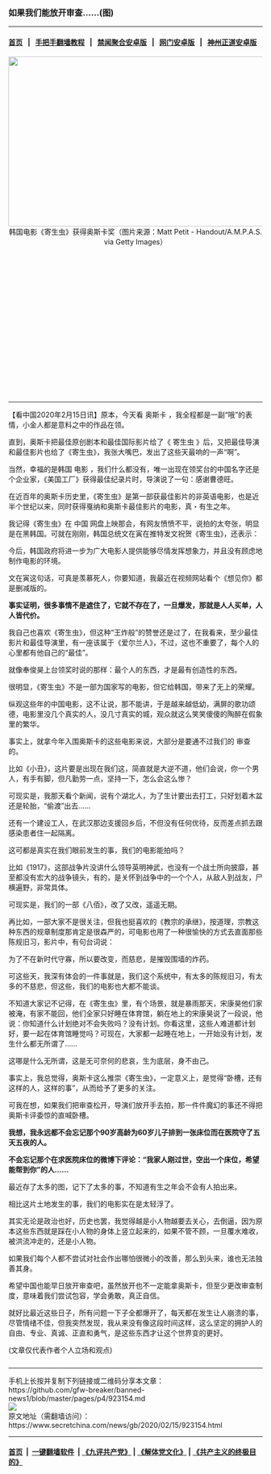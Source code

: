 ### 如果我们能放开审查……(图)
------------------------

#### [首页](https://github.com/gfw-breaker/banned-news1/blob/master/README.md) &nbsp;&nbsp;|&nbsp;&nbsp; [手把手翻墙教程](https://github.com/gfw-breaker/guides/wiki) &nbsp;&nbsp;|&nbsp;&nbsp; [禁闻聚合安卓版](https://github.com/gfw-breaker/bn-android) &nbsp;&nbsp;|&nbsp;&nbsp; [网门安卓版](https://github.com/oGate2/oGate) &nbsp;&nbsp;|&nbsp;&nbsp; [神州正道安卓版](https://github.com/SzzdOgate/update) 



<div class="article_right" style="fone-color:#000">
 <p style="text-align: center;">
  <img alt="" src="https://img3.secretchina.com/pic/2020/2-15/p2627761a205474863-ss.jpg" style="height:337px; width:600px"/>
  <br>
   韩国电影《寄生虫》获得奥斯卡奖（图片来源：Matt Petit - Handout/A.M.P.A.S. via Getty Images）
   <span id="hideid" name="hideid" style="color:red;display:none;">
    <span href="https://www.secretchina.com">
    </span>
   </span>
  </br>
 </p>
 <div id="txt-mid1-t21-2017">
  <ins class="adsbygoogle" data-ad-client="ca-pub-1276641434651360" data-ad-slot="2451032099" style="display:inline-block;width:336px;height:280px">
  </ins>
  

---


  </div>
 </div>
 <p>
  【看中国2020年2月15日讯】原本，今天看
  <span href="https://www.secretchina.com/news/gb/tag/奥斯卡" target="_blank">
   奥斯卡
  </span>
  ，我全程都是一副“哦”的表情，小金人都是意料之中的作品在领。
  <span id="hideid" name="hideid" style="color:red;display:none;">
   <span href="https://www.secretchina.com">
   </span>
  </span>
 </p>
 <p>
  直到，奥斯卡把最佳原创剧本和最佳国际影片给了《
  <span href="https://www.secretchina.com/news/gb/tag/寄生虫" target="_blank">
   寄生虫
  </span>
  》后，又把最佳导演和最佳影片也给了《寄生虫》，我张大嘴巴，发出了这些天最响的一声“啊”。
 </p>
 <p>
  当然，幸福的是韩国
  <span href="https://www.secretchina.com/news/gb/tag/电影" target="_blank">
   电影
  </span>
  ，我们什么都没有，唯一出现在领奖台的中国名字还是个企业家，《美国工厂》获得最佳纪录片时，导演说了一句：感谢曹德旺。
 </p>
 <p>
  在近百年的奥斯卡历史里，《寄生虫》是第一部获最佳影片的非英语电影，也是近半个世纪以来，同时获得戛纳和奥斯卡最佳影片的电影，真・有生之年。
 </p>
 <p>
  我记得《寄生虫》在
  <span href="https://www.secretchina.com" target="_blank">
   中国
  </span>
  网盘上映那会，有网友愤愤不平，说拍的太夸张，明显是在黑韩国。可就在刚刚，韩国总统文在寅在推特发文祝贺《寄生虫》，还表示：
 </p>
 <p>
  今后，韩国政府将进一步为广大电影人提供能够尽情发挥想象力，并且没有顾虑地制作电影的环境。
 </p>
 <p>
  文在寅这句话，可真是羡慕死人，你要知道，我最近在视频网站看个《想见你》都是删减版的。
 </p>
 <p>
  <strong>
   事实证明，很多事情不是遮住了，它就不存在了，一旦爆发，那就是人人买单，人人皆代价。
  </strong>
 </p>
 <p>
  我自己也喜欢《寄生虫》，但这种“王炸般”的赞誉还是过了，在我看来，至少最佳影片和最佳导演里，有一座该属于《爱尔兰人》，不过，这也不重要了，每个人的心里都有他自己的“最佳”。
 </p>
 <p>
  就像奉俊昊上台领奖时说的那样：最个人的东西，才是最有创造性的东西。
 </p>
 <p>
  很明显，《寄生虫》不是一部为国家写的电影，但它给韩国，带来了无上的荣耀。
 </p>
 <p>
  纵观这些年的中国电影，这不让说，那不能讲，于是越来越低幼，满屏的歌功颂德，电影里没几个真实的人，没几寸真实的城，观众就这么笑笑傻傻的陶醉在假象里的繁华。
 </p>
 <p>
  事实上，就拿今年入围奥斯卡的这些电影来说，大部分是要通不过我们的
  <span href="https://www.secretchina.com/news/gb/tag/审查" target="_blank">
   审查
  </span>
  的。
 </p>
 <p>
  比如《小丑》，这片要是出现在我们这，简直就是大逆不道，他们会说，你一个男人，有手有脚，但凡勤劳一点，坚持一下，怎么会这么惨？
 </p>
 <p>
  可现实是，我那天看个新闻，说有个湖北人，为了生计要出去打工，只好划着木盆还是轮胎，“偷渡”出去……
 </p>
 <p>
  还有一个建设工人，在武汉那边支援回乡后，不但没有任何优待，反而差点抓去跟感染患者住一起隔离。
 </p>
 <p>
  这可都是真实在我们眼前发生的事，我们的电影能拍吗？
 </p>
 <p>
  比如《1917》，这部战争片没讲什么领导英明神武，也没有一个战士所向披靡，甚至都没有宏大的战争镜头，有的，是关怀到战争中的一个个人，从敌人到战友，尸横遍野，非常具体。
 </p>
 <center>
  <div style="max-width: 632px;height:180px; display: none; text-align: center; margin: 0 auto; overflow: hidden;overflow-x: hidden;">
   <div id="taboola-midarticle-thumbnails" style="max-width: 632px;height:180px;overflow: hidden;overflow-x: hidden;">
   </div>
  </div>
  <div>
   <ins class="adsbygoogle" data-ad-client="ca-pub-1276641434651360" data-ad-format="fluid" data-ad-layout="in-article" data-ad-slot="5164544770" style="display:block; text-align:center;">
   </ins>
  </div>
 </center>
 <p>
  可现实是，我们的一部《八佰》，改了又改，遥遥无期。
 </p>
 <p>
  再比如，一部大家不是很关注，但我也挺喜欢的《教宗的承继》，按道理，宗教这种东西的规章制度那肯定是很森严的，可电影也用了一种很愉快的方式去直面那些陈规旧习，影片中，有句台词说：
 </p>
 <p>
  为了不在新时代守寡，所以要改变，而慈悲，是摧毁围墙的炸药。
 </p>
 <p>
  可这些天，我深有体会的一件事就是，我们这个系统中，有太多的陈规旧习，有太多的不慈悲，但这些，我们的电影也大都不能谈。
 </p>
 <p>
  不知道大家记不记得，在《寄生虫》里，有个场景，就是暴雨那天，宋康昊他们家被淹，有家不能回，他们全家只好睡在体育馆，躺在地上的宋康昊说了一段说，他说：你知道什么计划绝对不会失败吗？没有计划。你看这里，这些人难道都计划好，要一起在体育馆睡觉吗？可现在，大家都一起睡在地上，一开始没有计划，发生什么都无所谓了……
 </p>
 <p>
  这哪是什么无所谓，这是无可奈何的悲哀，生为底层，身不由己。
 </p>
 <center>
  <ins class="adsbygoogle" data-ad-client="ca-pub-1276641434651360" data-ad-format="fluid" data-ad-layout="in-article" data-ad-slot="3646767294" style="display:block; text-align:center;">
  </ins>
 </center>
 <p>
  事实上，我总觉得，奥斯卡这么推崇《寄生虫》，一定意义上，是觉得“卧槽，还有这样的人，这样的事”，从而给予了更多的关注。
 </p>
 <p>
  可我在想，如果我们把审查松开，导演们放开手去拍，那一件件魔幻的事还不得把奥斯卡评委惊的直喊卧槽。
 </p>
 <p>
  <strong>
   我想，我永远都不会忘记那个90岁高龄为60岁儿子排到一张床位而在医院守了五天五夜的人。
  </strong>
 </p>
 <p>
  <strong>
   不会忘记那个在求医院床位的微博下评论：“我家人刚过世，空出一个床位，希望能帮到你”的人……
  </strong>
 </p>
 <p>
  最近存了太多的图，记下了太多的事，不知道有生之年会不会有人拍出来。
 </p>
 <p>
  相比这片土地发生的事，我们的电影实在是太轻浮了。
 </p>
 <p>
  其实无论是政治也好，历史也罢，我觉得越是小人物越要去关心，去倒逼，因为原本这些东西就是踩在小人物的身体上竖立起来的，如果不管不顾，一旦覆水难收，被洪流冲走的，还是小人物。
 </p>
 <p>
  如果我们每个人都不尝试对社会作出哪怕很微小的改善，那么到头来，谁也无法独善其身。
 </p>
 <p>
  希望中国也能早日放开审查吧，虽然放开也不一定能拿奥斯卡，但至少更改审查制度，意味着我们尝试包容，学会勇敢，真正自信。
 </p>
 <p>
  就好比最近这些日子，所有问题一下子全都爆开了，每天都在发生让人崩溃的事，尽管情绪不佳，但我突然发现，我从来没有像这段时间这样，这么坚定的拥护人的自由、专业、真诚、正直和勇气，是这些东西才让这个世界变的更好。
 </p>
 (文章仅代表作者个人立场和观点)
 <center>
  <div>
   <div id="txt-mid2-t22-2017" style="display: block;  max-height: 351px;  overflow: hidden;">
    <div id="SC-21xxx">
    </div>
    <ins class="adsbygoogle" data-ad-client="ca-pub-1276641434651360" data-ad-format="auto" data-ad-slot="4301710469" data-full-width-responsive="true" style="display:block">
    </ins>
   </div>
  </div>
 </center>
 <div style="padding-top:12px;">
 </div>
</div>

<hr/>
手机上长按并复制下列链接或二维码分享本文章：<br/>
https://github.com/gfw-breaker/banned-news1/blob/master/pages/p4/923154.md <br/>
<a href='https://github.com/gfw-breaker/banned-news1/blob/master/pages/p4/923154.md'><img src='https://github.com/gfw-breaker/banned-news1/blob/master/pages/p4/923154.md.png'/></a> <br/>
原文地址（需翻墙访问）：https://www.secretchina.com/news/gb/2020/02/15/923154.html


------------------------
#### [首页](https://github.com/gfw-breaker/banned-news1/blob/master/README.md) &nbsp;|&nbsp; [一键翻墙软件](https://github.com/gfw-breaker/nogfw/blob/master/README.md) &nbsp;| [《九评共产党》](https://github.com/gfw-breaker/9ping.md/blob/master/README.md#九评之一评共产党是什么) | [《解体党文化》](https://github.com/gfw-breaker/jtdwh.md/blob/master/README.md) | [《共产主义的终极目的》](https://github.com/gfw-breaker/gczydzjmd.md/blob/master/README.md)


<img src='http://gfw-breaker.win/banned-news/pages/p4/923154.md' width='0px' height='0px'/>